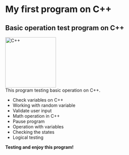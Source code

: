 # My first program on C++
## Basic operation test program on C++
[<img src='https://cdn.jsdelivr.net/npm/simple-icons@3.0.1/icons/c.svg' alt='C++' weight='160' height='160'>](https://learn.microsoft.com/en-us/cpp/)  
This program testing basic operation on C++.

- Check variables on  C++
- Working with random variable
- Validate user input 
- Math operation in C++
- Pause program
- Operation with variables
- Checking the states
- Logical testing

**Testing and enjoy this program!**
